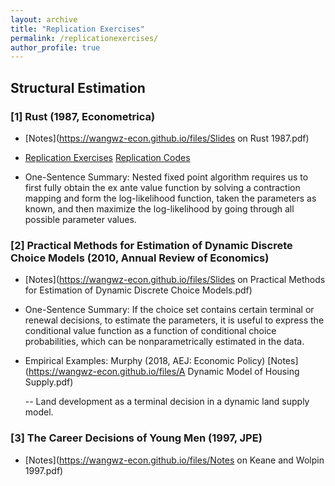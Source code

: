 ```yaml
---
layout: archive
title: "Replication Exercises"
permalink: /replicationexercises/
author_profile: true
---
```


## Structural Estimation

### \[1\] Rust (1987, Econometrica)

- [Notes](https://wangwz-econ.github.io/files/Slides on Rust 1987.pdf) 

- [Replication Exercises](https://wangwz-econ.github.io/replicationexercises/rust1987.html) [Replication Codes](https://github.com/wangwz-econ/Rust-1987)

- One-Sentence Summary: Nested fixed point algorithm requires us to first fully obtain the ex ante value function by solving a contraction mapping and form the log-likelihood function, taken the parameters as known, and then maximize the log-likelihood by going through all possible parameter values.


### \[2\] Practical Methods for Estimation of Dynamic Discrete Choice Models (2010, Annual Review of Economics)

- [Notes](https://wangwz-econ.github.io/files/Slides on Practical Methods for Estimation of Dynamic Discrete Choice Models.pdf)

- One-Sentence Summary: If the choice set contains certain terminal or renewal decisions, to estimate the parameters, it is useful to express the conditional value function as a function of conditional choice probabilities, which can be nonparametrically estimated in the data. 

- Empirical Examples: Murphy (2018, AEJ: Economic Policy) [Notes](https://wangwz-econ.github.io/files/A Dynamic Model of Housing Supply.pdf) 

    -- Land development as a terminal decision in a dynamic land supply model.

### \[3\] The Career Decisions of Young Men (1997, JPE)
- [Notes](https://wangwz-econ.github.io/files/Notes on Keane and Wolpin 1997.pdf)









